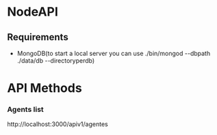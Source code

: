 # NodeAPI

## Requirements

* MongoDB(to start a local server you can use ./bin/mongod --dbpath ./data/db --directoryperdb)

# API Methods

### Agents list

http://localhost:3000/apiv1/agentes